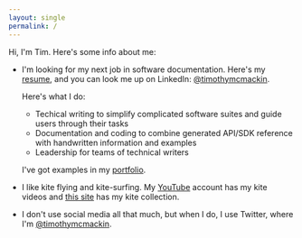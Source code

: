 ```yaml
---
layout: single
permalink: /
---
```


Hi, I'm Tim.
Here's some info about me:

- I'm looking for my next job in software documentation.
Here's my [resume](./resume), and you can look me up on LinkedIn: [@timothymcmackin](https://www.linkedin.com/in/timothymcmackin/).

  Here's what I do:

  - Techical writing to simplify complicated software suites and guide users through their tasks
  - Documentation and coding to combine generated API/SDK reference with handwritten information and examples
  - Leadership for teams of technical writers

  I've got examples in my [portfolio](./portfolio).

- I like kite flying and kite-surfing.
My [YouTube](https://www.youtube.com/@timothymcmackin/videos) account has my kite videos and [this site](https://timothymcmackin.github.io/kite-site/) has my kite collection.

- I don't use social media all that much, but when I do, I use Twitter, where I'm [@timothymcmackin](https://twitter.com/timothymcmackin).
